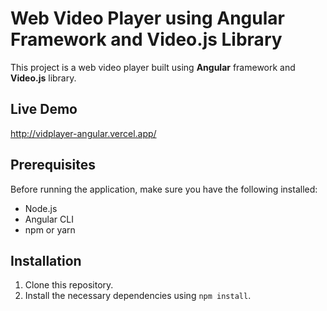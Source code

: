 # Web Video Player using Angular Framework and Video.js Library

This project is a web video player built using **Angular** framework and **Video.js** library.

## Live Demo
http://vidplayer-angular.vercel.app/

## Prerequisites

Before running the application, make sure you have the following installed:

- Node.js
- Angular CLI
- npm or yarn

## Installation

1. Clone this repository.
2. Install the necessary dependencies using `npm install`.
